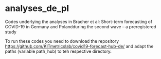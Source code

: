 # analyses_de_pl
Codes underlying the analyses in Bracher et al: Short-term forecasting of COVID-19 in Germany and Polandduring the second wave – a preregistered study

To run these codes you need to download the repository https://github.com/KITmetricslab/covid19-forecast-hub-de/ and adapt the paths (variable path_hub) to teh respective directory.
